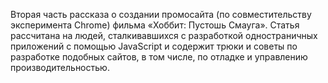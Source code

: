 Вторая часть рассказа о создании промосайта (по совместительству эксперимента 
Chrome) фильма «Хоббит: Пустошь Смауга». Статья рассчитана на людей,
сталкивавшихся с разработкой одностраничных приложений с помощью JavaScript и
содержит трюки и  советы по разработке подобных сайтов, в том числе, по отладке
и управлению производительностью.